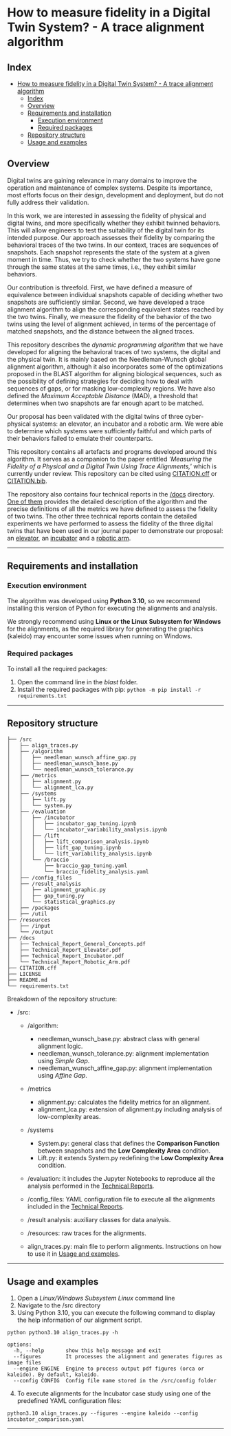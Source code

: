 # How to measure fidelity in a Digital Twin System? - A trace alignment algorithm

## Index

- [How to measure fidelity in a Digital Twin System? - A trace alignment algorithm](#how-to-measure-fidelity-in-a-digital-twin-system---a-trace-alignment-algorithm)
  - [Index](#index)
  - [Overview](#overview)
  - [Requirements and installation](#requirements-and-installation)
    - [Execution environment](#execution-environment)
    - [Required packages](#required-packages)
  - [Repository structure](#repository-structure)
  - [Usage and examples](#usage-and-examples)

## Overview

Digital twins are gaining relevance in many domains to improve the operation and maintenance of complex systems. Despite its importance, most efforts focus on their design, development and deployment, but do not fully address their validation. 

In this work, we are interested in assessing the fidelity of physical and digital twins, and more specifically whether they exhibit twinned behaviors. This will allow engineers to test the suitability of the digital twin for its intended purpose.  Our approach assesses their fidelity by comparing the behavioral traces of the two twins. In our context, traces are sequences of snapshots. Each snapshot represents the state of the system at a given moment in time. Thus, we try to check whether the two systems have gone through the same states at the same times, i.e., they exhibit similar behaviors. 

Our contribution is threefold. First, we have defined a measure of equivalence between individual snapshots capable of deciding whether two snapshots are sufficiently similar. Second, we have developed a trace alignment algorithm to align the corresponding equivalent states reached by the two twins. Finally, we measure the fidelity of the behavior of the two twins using the level of alignment achieved, in terms of the percentage of matched snapshots, and the distance between the aligned traces. 

This repository describes the *dynamic programming algorithm* that we have developed for aligning the behavioral traces of two systems, the digital and the physical twin. It is mainly based on the Needleman-Wunsch global alignment algorithm, although it also incorporates some of the optimizations proposed in the BLAST algorithm for aligning biological sequences, such as the possibility of defining strategies for deciding how to deal with sequences of gaps, or for masking low-complexity regions. We have also defined the *Maximum Acceptable Distance* (MAD), a threshold that determines when two snapshots are far enough apart to be matched. 

Our proposal has been validated with the digital twins of three cyber-physical systems: an elevator, an incubator and a robotic arm. We were able to determine which systems were sufficiently faithful and which parts of their behaviors failed to emulate their counterparts.

This repository contains all artefacts and programs developed around this algorithm. It serves as a companion to the paper entitled _'Measuring the Fidelity of a Physical and a Digital Twin Using Trace Alignments,'_ which is currently under review. This repository can be cited using [CITATION.cff](CITATION.cff) or [CITATION.bib](CITATION.bib). 

The repository also contains four technical reports in the [/docs](/docs) directory. [One of them](./docs/Technical_Report_General_Concepts.pdf) provides the detailed description of the algorithm and the precise definitions of all the metrics we have defined to assess the fidelity of two twins. The other three technical reports contain the detailed experiments we have performed to assess the fidelity of the three digital twins that have been used in our journal paper to demonstrate our proposal: an [elevator](./docs/Technical_Report_Elevator.pdf), an [incubator](./docs/Technical_Report_Incubator.pdf) and a [robotic arm](./docs/Technical_Report_Robotic_Arm.pdf).

<!--
This repository includes a dynamic programming algorithm based on the Needleman-Wunsch global alignment algorithm
applied to behavioral traces. The repository serves as a companion to the paper titled _'Measuring the Fidelity of a
Physical and a Digital Twin Using Trace Alignments,'_ which is currently under review and can be cited
using [CITATION.cff](CITATION.cff).

To obtain more information about the algorithm and the different examples and case studies with which it has been
validated, you can access the [/docs](/docs) directory and find the Technical Reports that accompany the article.
-->
---

## Requirements and installation

### Execution environment

The algorithm was developed using **Python 3.10**, so we recommend installing this version of Python for executing the
alignments and analysis.

We strongly recommend using **Linux or the Linux Subsystem for Windows** for the alignments, as the required library for
generating the graphics (kaleido) may encounter some issues when running on Windows.

### Required packages

To install all the required packages:

1. Open the command line in the _blast_ folder.
2. Install the required packages with pip:
   ```python -m pip install -r requirements.txt```

---

## Repository structure

```
├── /src
│   ├── align_traces.py
│   ├── /algorithm
│   │   ├── needleman_wunsch_affine_gap.py
│   │   ├── needleman_wunsch_base.py
│   │   └── needleman_wunsch_tolerance.py
│   ├── /metrics
│   │   ├── alignment.py
│   │   └── alignment_lca.py
│   ├── /systems
│   │   ├── lift.py
│   │   └── system.py
│   ├── /evaluation
│   │   ├── /incubator
│   │   │   ├── incubator_gap_tuning.ipynb
│   │   │   └── incubator_variability_analysis.ipynb    
│   │   ├── /lift
│   │   │   ├── lift_comparison_analysis.ipynb
│   │   │   ├── lift_gap_tuning.ipynb
│   │   │   └── lift_variability_analysis.ipynb  
│   │   └── /braccio
│   │       ├── braccio_gap_tuning.yaml
│   │       └── braccio_fidelity_analysis.yaml
│   ├── /config_files
│   ├── /result_analysis
│   │   ├── alignment_graphic.py
│   │   ├── gap_tuning.py
│   │   └── statistical_graphics.py
│   ├── /packages
│   ├── /util
├── /resources
│   ├── /input
│   └── /output
├── /docs
│   ├── Technical_Report_General_Concepts.pdf
│   ├── Technical_Report_Elevator.pdf
│   ├── Technical_Report_Incubator.pdf
│   └── Technical_Report_Robotic_Arm.pdf
├── CITATION.cff
├── LICENSE
├── README.md
└── requirements.txt
```

Breakdown of the repository structure:

- /src:
    - /algorithm:
        - needleman_wunsch_base.py: abstract class with general alignment logic.
        - needleman_wunsch_tolerance.py: alignment implementation using _Simple Gap_.
        - needleman_wunsch_affine_gap.py: alignment implementation using _Affine Gap_.
    - /metrics
        - alignment.py: calculates the fidelity metrics for an alignment.
        - alignment_lca.py: extension of alignment.py including analysis of low-complexity areas.
    - /systems
        - System.py: general class that defines the **Comparison Function** between snapshots and the **Low Complexity
          Area** condition.
        - Lift.py: it extends System.py redefining the **Low Complexity Area** condition.
    - /evaluation: it includes the Jupyter Notebooks to reproduce all the analysis performed in
      the [Technical Reports](/docs).
    - /config_files: YAML configuration file to execute all the alignments included in the [Technical Reports](/docs).
    - /result analysis: auxiliary classes for data analysis.

    - /resources: raw traces for the alignments.
    - align_traces.py: main file to perform alignments. Instructions on how to use it
      in [Usage and examples](#usage-and-examples).

---

## Usage and examples

1. Open a _Linux/Windows Subsystem Linux_ command line
2. Navigate to the /src directory
3. Using Python 3.10, you can execute the following command to display the help information of our alignment script.

```python python3.10 align_traces.py -h```

```usage: align_traces.py [-h] [--figures] [--engine ENGINE] [--config CONFIG]
options:
  -h, --help       show this help message and exit
  --figures        It processes the alignment and generates figures as image files
  --engine ENGINE  Engine to process output pdf figures (orca or kaleido). By default, kaleido.
  --config CONFIG  Config file name stored in the /src/config folder
```

4. To execute alignments for the Incubator case study using one of the predefined YAML configuration files:

```
python3.10 align_traces.py --figures --engine kaleido --config incubator_comparison.yaml
```

---